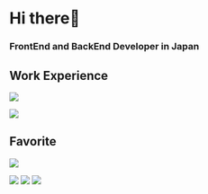 # Hi there👋
### FrontEnd and BackEnd Developer in Japan

## Work Experience

<img src="https://skillicons.dev/icons?i=html,css,javascript,typescript,vue,nuxt,jquery,java,spring,dart,flutter" /> <br>

<img src="https://skillicons.dev/icons?i=linux,nodejs,aws,github,eclipse,vscode,vim,powershell,figma,discord,postman," /> <br>

## Favorite

<img src="https://skillicons.dev/icons?i=typescript,react,next,python,django,docker" />

<br>

[![](https://raw.githubusercontent.com/rainy6/rainy6/main/profile-summary-card-output/midnight_purple/0-profile-details.svg)](https://github.com/vn7n24fzkq/github-profile-summary-cards)
[![](https://raw.githubusercontent.com/rainy6/rainy6/main/profile-summary-card-output/midnight_purple/1-repos-per-language.svg)](https://github.com/vn7n24fzkq/github-profile-summary-cards) [![](https://raw.githubusercontent.com/rainy6/rainy6/main/profile-summary-card-output/midnight_purple/3-stats.svg)](https://github.com/vn7n24fzkq/github-profile-summary-cards) 
